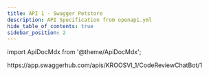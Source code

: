 ```yaml
---
title: API 1 - Swagger Petstore
description: API Specification from openapi.yml
hide_table_of_contents: true
sidebar_position: 2
---
```


import ApiDocMdx from '@theme/ApiDocMdx';

<ApiDocMdx id="using-single-yaml" />
https://app.swaggerhub.com/apis/KROOSVI_1/CodeReviewChatBot/1
